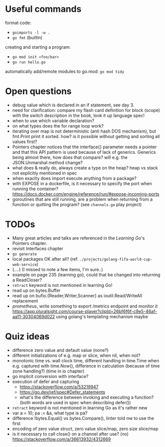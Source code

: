 # Useful commands

format code:
- `goimports -l -w .`
- `go fmt` (builtin)

creating and starting a program:
- `go mod init <foo/bar>`
- `go run hello.go`

automatically add/remote modules to go.mod: `go mod tidy`


# Open questions

- debug value which is declared in an if statement, see day 3.
- need for clarification: compare my flash card definition for block (scope) with the switch description in the book, look it up language spec!
- when to use which variable declaration?
- on what types does the for range loop work?
- iterating over map is not deterministic (anti hash DOS mechanism), but fmt.Print print it sorted. how? is it possible without getting and sorting all values first?
- Pointers chapter notices that the interface{} parameter needs a pointer and that this API pattern is used because of lack of generics. Generics being almost there, how does that compare? will e.g. the JSON.Unmarshal method change?
- what does & really do, always create a type on the heap? heap vs stack not explicitly mentioned in spec
- when exaclty does import execute anything from a package?
- with EXPOSE in a dockerfile, is it necessary to specify the port when running the container?
  https://docs.docker.com/engine/reference/run/#expose-incoming-ports
- goroutines that are still running, are a problem when returning from a function or quitting the program? (see `channels.go` play project)


# TODOs
- Many great articles and talks are referenced in the *Learning Go*'s Pointers chapter.
- revisit Interfaces chapter
- `go generate`
- local packages OK after all? (ref. `./projects/golang-fifa-world-cup-web-service`)
- (....) (I missed to note a few items, I'm sure..)
- example on page 235 (learning go), could that be changed into returning a ReadCloser?
- `retract` keyword is not mentioned in learning Go!
- read up on bytes.Buffer
- read up on bufio.{Reader,Writer,Scanner} as ioutil.Read/WriteAll replacement
- *prometheus*,
  write something to export /metrics endpoint and monitor it
  https://app.pluralsight.com/course-player?clipId=26bf6f6f-c9e5-46af-aa11-30304069d022
  using golang's templating mechanism maybe



# Quiz ideas
- difference zero value and default value (none?)
- different initializations of e.g. map or slice, when nil, when not?
- monotonic time vs. wall clock time, different handling in time.Time when e.g. captured with time.Now(), difference in calculation (because of time zone handling?) (time in io chapter)
- go implicit conversion with interface?
- execution of defer and capturing
  - https://stackoverflow.com/a/53219947
  - https://go.dev/ref/spec#Defer_statements
  - what's the difference between invoking and executing a function? (both words are used in spec when describing defer())
- `retract` keyword is not mentioned in learning Go as it's rather new
- var a = 10; pa := &a, what type is pa?
- difference !bytes.Equal() vs bytes.Compare(), linter told me to use the first
- encoding of zero value struct, zero value slice/map, zero size slice/map
- is it necessary to call close() on a channel after use? (no)
  https://stackoverflow.com/a/36613932/4312669
